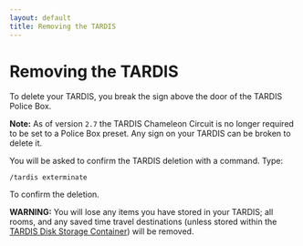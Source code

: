 ```yaml
---
layout: default
title: Removing the TARDIS
---
```


# Removing the TARDIS

To delete your TARDIS, you break the sign above the door of the TARDIS Police Box.

**Note:** As of version `2.7` the TARDIS Chameleon Circuit is no longer required to be set to a Police Box preset. Any sign on your TARDIS can be broken to delete it.

You will be asked to confirm the TARDIS deletion with a command. Type:

    /tardis exterminate

To confirm the deletion.

**WARNING:** You will lose any items you have stored in your TARDIS; all rooms, and any saved time travel destinations (unless stored within the [TARDIS Disk Storage Container](advanced-console.html#storage_info)) will be removed.

